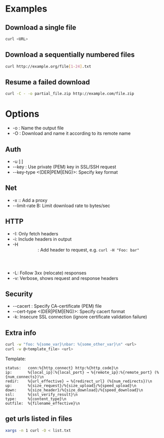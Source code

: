 # Examples

## Download a single file

```bash
curl <URL>
```

## Download a sequentially numbered files

```bash
curl http://example.org/file[1-24].txt
```

## Resume a failed download

```bash
curl -C - -o partial_file.zip http://example.com/file.zip
```

# Options

* -o <name>: Name the output file
* -O <remote>: Download <remote> and name it according to its remote name


## Auth

* -u <username>[:<password>]
* --key <file>: Use private (PEM) key in SSL/SSH request
* --key-type <(DER|PEM|ENG)>: Specify key format

## Net

* -x <host>:<port>: Add a proxy
* --limit-rate <num>B: Limit download rate to <num> bytes/sec


## HTTP

* -I: Only fetch headers
* -i: Include headers in output
* -H <header>: Add header to request, e.g. `curl -H "Foo: bar"`
* -L: Follow 3xx (relocate) responses
* -v: Verbose, shows request and response headers


## Security

* --cacert <file>: Specify CA-certificate (PEM) file
* --cert-type <(DER|PEM|ENG)>: Specify cacert format
* -k: Insecure SSL connection (ignore certificate validation failure)


## Extra info

```bash
curl -w "foo: %{some_var}\nbar: %{some_other_var}\n" <url>
curl -w @<template_file> <url>
```

Template:

```
status:   conn:%{http_connect} http:%{http_code}\n
ip:       %{local_ip}:%{local_port} → %{remote_ip}:%{remote_port} (%{num_connects})\n
redir:    %{url_effective} → %{redirect_url} (%{num_redirects})\n
up:       %{size_request}/%{size_upload}/%{speed_upload}\n
down:     %{size_header}/%{size_download}/%{speed_download}\n
ssl:      %{ssl_verify_result}\n
type:     %{content_type}\n
outfile:  %{filename_effective}\n
```

## get urls listed in files

```bash
xargs -n 1 curl -O < list.txt
```

